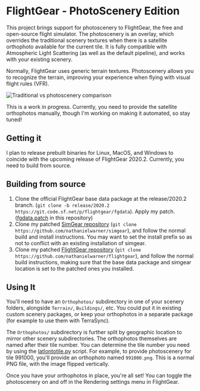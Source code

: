 # FlightGear - PhotoScenery Edition

This project brings support for photoscenery to FlightGear, the free and open-source flight simulator.
The photoscenery is an overlay, which overrides the traditional scenery textures when there is a satellite orthophoto available for the current tile.
It is fully compatible with Atmospheric Light Scattering (as well as the default pipeline), and works with your existing scenery.

Normally, FlightGear uses generic terrain textures. Photoscenery allows you to recognize the terrain, improving your experience when flying with visual flight rules (VFR).

![Traditional vs photoscenery comparison](screenshots/photoscenery-comparison-ksba.png)

This is a work in progress. Currently, you need to provide the satellite orthophotos manually, though I'm working on making it automated, so stay tuned!

## Getting it

I plan to release prebuilt binaries for Linux, MacOS, and Windows to coincide with the upcoming release of FlightGear 2020.2. Currently, you need to build from source.

## Building from source

1. Clone the official FlightGear base data package at the release/2020.2 branch. (`git clone -b release/2020.2 https://git.code.sf.net/p/flightgear/fgdata`). Apply my patch. ([fgdata.patch](fgdata.patch) in this repository)
2. Clone my patched [SimGear repository](https://github.com/nathanielwarner/simgear) (`git clone https://github.com/nathanielwarner/simgear`), and follow the normal build and install instructions. You may want to set the install prefix so as not to conflict with an existing installation of simgear.
3. Clone my patched [FlightGear repository](https://github.com/nathanielwarner/flightgear) (`git clone https://github.com/nathanielwarner/flightgear`), and follow the normal build instructions, making sure that the base data package and simgear location is set to the patched ones you installed.

## Using It

You'll need to have an `Orthophotos/` subdirectory in one of your scenery folders, alongside `Terrain/`, `Buildings/`, etc. You could put it in existing custom scenery packages, or keep your orthophotos in a separate package (for example to use them with TerraSync).

The `Orthophotos/` subdirectory is further split by geographic location to mirror other scenery subdirectories. The orthophotos themselves are named after their tile number. You can determine the tile number you need by using the [latlontotile.py](latlontotile.py) script. For example, to provide photoscenery for tile 991000, you'll provide an orthophoto named `991000.png`. This is a normal PNG file, with the image flipped vertically.

Once you have your orthophotos in place, you're all set! You can toggle the photoscenery on and off in the Rendering settings menu in FlightGear.

